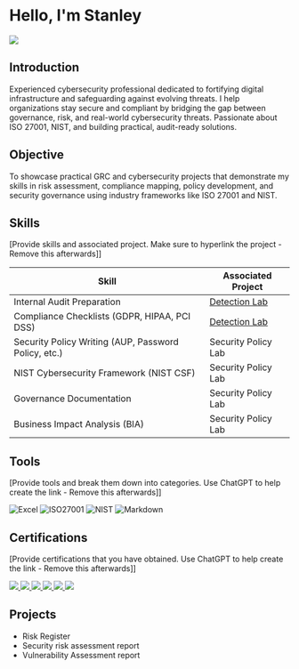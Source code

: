 # Hello, I'm Stanley
<a href="https://linkedin.com/in/nzube-kanu-93011b148" target="_blank">
  <img src="https://img.shields.io/badge/-LinkedIn-0072b1?&style=for-the-badge&logo=linkedin&logoColor=white" />
</a>

## Introduction
Experienced cybersecurity professional dedicated to fortifying digital infrastructure and safeguarding against evolving threats. I help organizations stay secure and compliant by bridging the gap between governance, risk, and real-world cybersecurity threats. Passionate about ISO 27001, NIST, and building practical, audit-ready solutions.

## Objective

To showcase practical GRC and cybersecurity projects that demonstrate my skills in risk assessment, compliance mapping, policy development, and security governance using industry frameworks like ISO 27001 and NIST.

## Skills
[Provide skills and associated project. Make sure to hyperlink the project - Remove this afterwards]]

| Skill                                         | Associated Project         |
|-----------------------------------------------|----------------------------|
| Internal Audit Preparation         | <a href="https://google.com">Detection Lab</a>|
| Compliance Checklists (GDPR, HIPAA, PCI DSS) | <a href="https://google.com">Detection Lab</a>|
| Security Policy Writing (AUP, Password Policy, etc.)      | Security Policy Lab|
| NIST Cybersecurity Framework (NIST CSF)     | Security Policy Lab|
| Governance Documentation              | Security Policy Lab|
| Business Impact Analysis (BIA) | Security Policy Lab|

## Tools
[Provide tools and break them down into categories. Use ChatGPT to help create the link - Remove this afterwards]]

![Excel](https://img.shields.io/badge/Excel-217346?style=for-the-badge&logo=microsoft-excel&logoColor=white)
![ISO27001](https://img.shields.io/badge/ISO-27001-blue?style=for-the-badge)
![NIST](https://img.shields.io/badge/NIST-CSF-orange?style=for-the-badge)
![Markdown](https://img.shields.io/badge/Markdown-000000?style=for-the-badge&logo=markdown&logoColor=white)


## Certifications
[Provide certifications that you have obtained. Use ChatGPT to help create the link - Remove this afterwards]]
<div>

<a href="https://www.isc2.org/certifications/cc" target="_blank">
  <img src="https://img.shields.io/badge/ISC2%20CC-Certified%20in%20Cybersecurity-blue?style=for-the-badge&logo=ISC2&logoColor=white" />
</a>

<a href="https://pecb.com/certifications/iso-iec-27001" target="_blank">
  <img src="https://img.shields.io/badge/ISO%2FIEC%2027001-Lead%20Implementer-blue?style=for-the-badge&logo=ISO&logoColor=white" />
</a>

<a href="https://www.isaca.org/credentialing/crisc" target="_blank">
  <img src="https://img.shields.io/badge/ISACA-CRISC-orange?style=for-the-badge&logo=ISACA&logoColor=white" />
</a>

<a href="https://www.isaca.org/credentialing/cism" target="_blank">
  <img src="https://img.shields.io/badge/ISACA-CISM-blue?style=for-the-badge&logo=ISACA&logoColor=white" />
</a>

<a href="https://www.pcisecuritystandards.org" target="_blank">
  <img src="https://img.shields.io/badge/PCI%20DSS-Awareness%20Training-red?style=for-the-badge&logo=PCI&logoColor=white" />
</a>

<img src="https://img.shields.io/badge/-Security%2B-FF0000?&style=for-the-badge&logo=CompTIA&logoColor=white" />

## Projects
- Risk Register
- Security risk assessment report
- Vulnerability Assessment report
  

